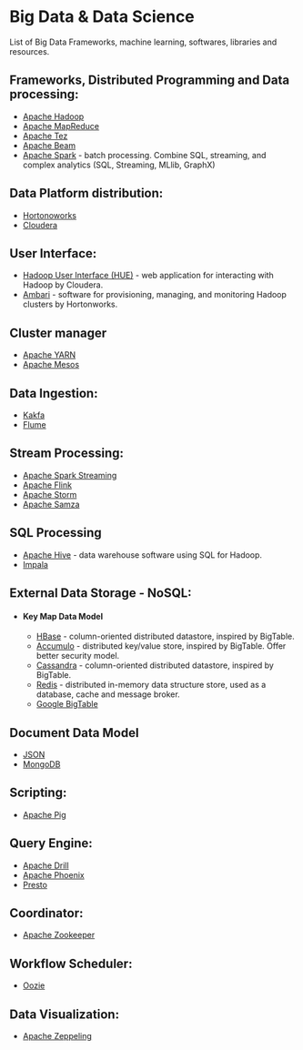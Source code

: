 # Big Data & Data Science
List of Big Data Frameworks, machine learning, softwares, libraries and resources.


## Frameworks, Distributed Programming and Data processing:
* [Apache Hadoop](http://hadoop.apache.org/)
* [Apache MapReduce](https://hadoop.apache.org/docs/r1.2.1/mapred_tutorial.html)
* [Apache Tez](https://es.hortonworks.com/apache/tez/)
* [Apache Beam](https://beam.apache.org/)
* [Apache Spark](http://spark.apache.org/) - batch processing. Combine SQL, streaming, and complex analytics (SQL, Streaming, MLlib, GraphX)


## Data Platform distribution:
* [Hortonoworks](https://es.hortonworks.com/)
* [Cloudera](https://www.cloudera.com/)


## User Interface:
* [Hadoop User Interface (HUE)](http://gethue.com/) - web application for interacting with Hadoop by Cloudera.
* [Ambari](https://ambari.apache.org/) - software for provisioning, managing, and monitoring Hadoop clusters by Hortonworks.


## Cluster manager
* [Apache YARN](https://hortonworks.com/apache/yarn/) 
* [Apache Mesos](http://mesos.apache.org/)


## Data Ingestion:
* [Kakfa](http://kafka.apache.org/)
* [Flume](http://flume.apache.org/)


## Stream Processing:
* [Apache Spark Streaming](http://spark.apache.org/docs/0.7.3/streaming-programming-guide.html)
* [Apache Flink](https://flink.apache.org/)
* [Apache Storm](http://storm.apache.org/)
* [Apache Samza](http://samza.apache.org/)


## SQL Processing
* [Apache Hive](http://hive.apache.org/) - data warehouse software using SQL for Hadoop.
* [Impala](https://www.cloudera.com/products/open-source/apache-hadoop/impala.html)



## External Data Storage - NoSQL:
  * #### Key Map Data Model
      * [HBase](http://hbase.apache.org/) - column-oriented distributed datastore, inspired by BigTable.
      * [Accumulo](https://accumulo.apache.org/) - distributed key/value store, inspired by BigTable. Offer better security model.
      * [Cassandra](http://cassandra.apache.org/) - column-oriented distributed datastore, inspired by BigTable.
      * [Redis](https://redis.io/) - distributed in-memory data structure store, used as a database, cache and message broker.
      * [Google BigTable]()


## Document Data Model
* [JSON](https://www.json.org/)
* [MongoDB](https://www.mongodb.com/)


## Scripting:
* [Apache Pig](https://pig.apache.org/)


## Query Engine:
* [Apache Drill](http://drill.apache.org/)
* [Apache Phoenix](http://phoenix.apache.org/index.html)
* [Presto](https://prestodb.io/)


## Coordinator:
* [Apache Zookeeper](http://zookeeper.apache.org/)


## Workflow Scheduler:
* [Oozie](http://oozie.apache.org/)


## Data Visualization:
* [Apache Zeppeling](https://zeppelin.apache.org/)





